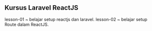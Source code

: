 Kursus Laravel ReactJS
---
lesson-01 ~ belajar setup reactjs dan laravel.
lesson-02 ~ belajar setup Route dalam ReactJS.